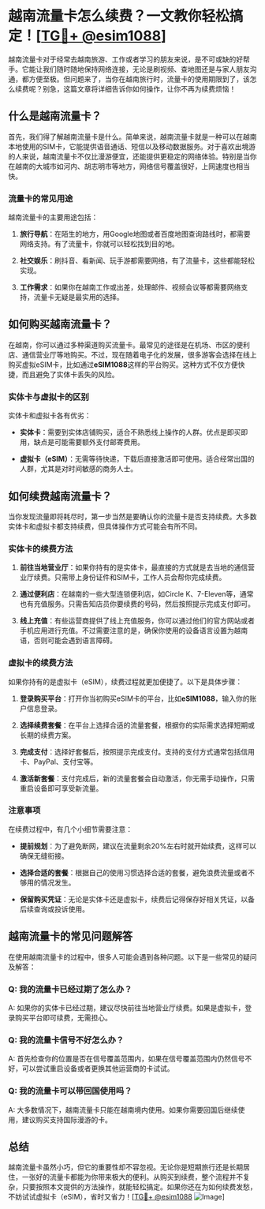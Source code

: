 # 越南流量卡怎么续费？一文教你轻松搞定！[[TG💪+ @esim1088](https://t.me/s/esim1088)]

越南流量卡对于经常去越南旅游、工作或者学习的朋友来说，是不可或缺的好帮手。它能让我们随时随地保持网络连接，无论是刷视频、查地图还是与家人朋友沟通，都方便至极。但问题来了，当你在越南旅行时，流量卡的使用期限到了，该怎么续费呢？别急，这篇文章将详细告诉你如何操作，让你不再为续费烦恼！

## 什么是越南流量卡？

首先，我们得了解越南流量卡是什么。简单来说，越南流量卡就是一种可以在越南本地使用的SIM卡，它能提供语音通话、短信以及移动数据服务。对于喜欢出境游的人来说，越南流量卡不仅比漫游便宜，还能提供更稳定的网络体验。特别是当你在越南的大城市如河内、胡志明市等地方，网络信号覆盖很好，上网速度也相当快。

### 流量卡的常见用途

越南流量卡的主要用途包括：

1. **旅行导航**：在陌生的地方，用Google地图或者百度地图查询路线时，都需要网络支持。有了流量卡，你就可以轻松找到目的地。
   
2. **社交娱乐**：刷抖音、看新闻、玩手游都需要网络，有了流量卡，这些都能轻松实现。

3. **工作需求**：如果你在越南工作或出差，处理邮件、视频会议等都需要网络支持，流量卡无疑是最实用的选择。

## 如何购买越南流量卡？

在越南，你可以通过多种渠道购买流量卡。最常见的途径是在机场、市区的便利店、通信营业厅等地购买。不过，现在随着电子化的发展，很多游客会选择在线上购买虚拟eSIM卡，比如通过**eSIM1088**这样的平台购买。这种方式不仅方便快捷，而且避免了实体卡丢失的风险。

### 实体卡与虚拟卡的区别

实体卡和虚拟卡各有优劣：

- **实体卡**：需要到实体店铺购买，适合不熟悉线上操作的人群。优点是即买即用，缺点是可能需要额外支付邮寄费用。
  
- **虚拟卡（eSIM）**：无需等待快递，下载后直接激活即可使用。适合经常出国的人群，尤其是对时间敏感的商务人士。

## 如何续费越南流量卡？

当你发现流量即将耗尽时，第一步当然是要确认你的流量卡是否支持续费。大多数实体卡和虚拟卡都支持续费，但具体操作方式可能会有所不同。

### 实体卡的续费方法

1. **前往当地营业厅**：如果你持有的是实体卡，最直接的方式就是去当地的通信营业厅续费。只需带上身份证件和SIM卡，工作人员会帮你完成续费。

2. **通过便利店**：在越南的一些大型连锁便利店，如Circle K、7-Eleven等，通常也有充值服务。只需告知店员你要续费的号码，然后按照提示完成支付即可。

3. **线上充值**：有些运营商提供了线上充值服务，你可以通过他们的官方网站或者手机应用进行充值。不过需要注意的是，确保你使用的设备语言设置为越南语，否则可能会遇到语言障碍。

### 虚拟卡的续费方法

如果你持有的是虚拟卡（eSIM），续费过程就更加便捷了。以下是具体步骤：

1. **登录购买平台**：打开你当初购买eSIM卡的平台，比如**eSIM1088**，输入你的账户信息登录。

2. **选择续费套餐**：在平台上选择合适的流量套餐，根据你的实际需求选择短期或长期的续费方案。

3. **完成支付**：选择好套餐后，按照提示完成支付。支持的支付方式通常包括信用卡、PayPal、支付宝等。

4. **激活新套餐**：支付完成后，新的流量套餐会自动激活，你无需手动操作，只需重启设备即可享受新流量。

### 注意事项

在续费过程中，有几个小细节需要注意：

- **提前规划**：为了避免断网，建议在流量剩余20%左右时就开始续费，这样可以确保无缝衔接。

- **选择合适的套餐**：根据自己的使用习惯选择合适的套餐，避免浪费流量或者不够用的情况发生。

- **保留购买凭证**：无论是实体卡还是虚拟卡，续费后记得保存好相关凭证，以备后续查询或投诉使用。

## 越南流量卡的常见问题解答

在使用越南流量卡的过程中，很多人可能会遇到各种问题。以下是一些常见的疑问及解答：

### Q: 我的流量卡已经过期了怎么办？

A: 如果你的实体卡已经过期，建议尽快前往当地营业厅续费。如果是虚拟卡，登录购买平台即可续费，无需担心。

### Q: 我的流量卡信号不好怎么办？

A: 首先检查你的位置是否在信号覆盖范围内，如果在信号覆盖范围内仍然信号不好，可以尝试重启设备或者更换其他运营商的卡试试。

### Q: 我的流量卡可以带回国使用吗？

A: 大多数情况下，越南流量卡只能在越南境内使用。如果你需要回国后继续使用，建议购买支持国际漫游的卡。

## 总结

越南流量卡虽然小巧，但它的重要性却不容忽视。无论你是短期旅行还是长期居住，一张好的流量卡都能为你带来极大的便利。从购买到续费，整个流程并不复杂，只要按照本文提供的方法操作，就能轻松搞定。如果你还在为如何续费发愁，不妨试试虚拟卡（eSIM），省时又省力！[[TG💪+ @esim1088](https://t.me/s/esim1088) ![Image](https://i.postimg.cc/4NQfJmqS/Snipaste-2025-05-13-00-14-12.png)]